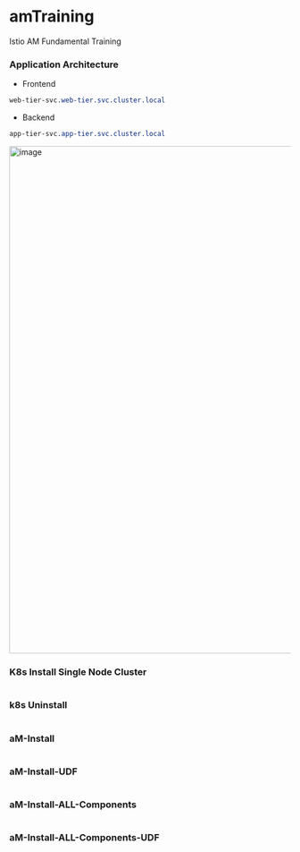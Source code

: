 # amTraining
Istio AM Fundamental Training 

### Application Architecture
- Frontend
```css
web-tier-svc.web-tier.svc.cluster.local
```
- Backend
```css
app-tier-svc.app-tier.svc.cluster.local
```
 <img width="907" alt="image" src="https://user-images.githubusercontent.com/34051943/210194740-243bbfbb-b18c-4620-b732-4e6c822589fc.png">

### K8s Install Single Node Cluster 
```css
```
### k8s Uninstall
```css
```
### aM-Install 
```css
```
### aM-Install-UDF 
```css
```

### aM-Install-ALL-Components
```css
```
### aM-Install-ALL-Components-UDF
```css
```

